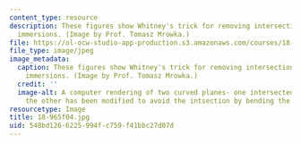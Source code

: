 ```yaml
---
content_type: resource
description: These figures show Whitney's trick for removing intersection points of
  immersions. (Image by Prof. Tomasz Mrowka.)
file: https://ol-ocw-studio-app-production.s3.amazonaws.com/courses/18-965-geometry-of-manifolds-fall-2004/548bd1266225994fc759f41bbc27d07d_18-965f04.jpg
file_type: image/jpeg
image_metadata:
  caption: These figures show Whitney's trick for removing intersection points of
    immersions. (Image by Prof. Tomasz Mrowka.)
  credit: ''
  image-alt: A computer rendering of two curved planes- one intersected by a line,
    the other has been modified to avoid the intsection by bending the plane.
resourcetype: Image
title: 18-965f04.jpg
uid: 548bd126-6225-994f-c759-f41bbc27d07d
---
```

